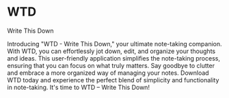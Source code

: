 # WTD
Write This Down



Introducing "WTD - Write This Down," your ultimate note-taking companion. With WTD, you can effortlessly jot down, edit, and organize your thoughts and ideas. This user-friendly application simplifies the note-taking process, ensuring that you can focus on what truly matters. Say goodbye to clutter and embrace a more organized way of managing your notes. Download WTD today and experience the perfect blend of simplicity and functionality in note-taking. It's time to WTD – Write This Down!
